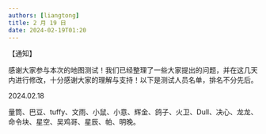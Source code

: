 ```yaml
---
authors: [liangtong]
title: 2 月 19 日
date: 2024-02-19T01:20
---
```


【通知】

感谢大家参与本次的地图测试！我们已经整理了一些大家提出的问题，并在这几天内进行修改，十分感谢大家的理解与支持！以下是测试人员名单，排名不分先后。

2024.02.18

量筒、巴豆、tuffy、文雨、小鼠、小意、辉金、鸽子、火卫、Dull、决心、龙龙、命令块、星空、吴鸡哥、星辰、帕、明晚。
